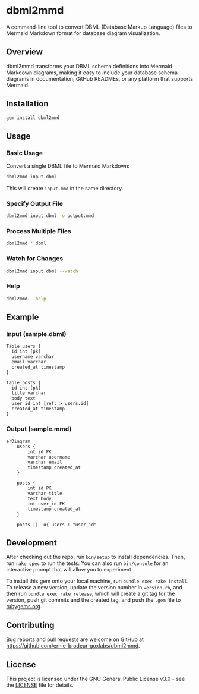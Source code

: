 # dbml2mmd

A command-line tool to convert DBML (Database Markup Language) files to Mermaid Markdown format for database diagram visualization.

## Overview

dbml2mmd transforms your DBML schema definitions into Mermaid Markdown diagrams, making it easy to include your database schema diagrams in documentation, GitHub READMEs, or any platform that supports Mermaid.

## Installation

```bash
gem install dbml2mmd
```

## Usage

### Basic Usage

Convert a single DBML file to Mermaid Markdown:

```bash
dbml2mmd input.dbml
```

This will create `input.mmd` in the same directory.

### Specify Output File

```bash
dbml2mmd input.dbml -o output.mmd
```

### Process Multiple Files

```bash
dbml2mmd *.dbml
```

### Watch for Changes

```bash
dbml2mmd input.dbml --watch
```

### Help

```bash
dbml2mmd --help
```

## Example

### Input (sample.dbml)

```dbml
Table users {
  id int [pk]
  username varchar
  email varchar
  created_at timestamp
}

Table posts {
  id int [pk]
  title varchar
  body text
  user_id int [ref: > users.id]
  created_at timestamp
}
```

### Output (sample.mmd)

```
erDiagram
    users {
        int id PK
        varchar username
        varchar email
        timestamp created_at
    }
    
    posts {
        int id PK
        varchar title
        text body
        int user_id FK
        timestamp created_at
    }
    
    posts ||--o{ users : "user_id"
```

## Development

After checking out the repo, run `bin/setup` to install dependencies. Then, run `rake spec` to run the tests. You can also run `bin/console` for an interactive prompt that will allow you to experiment.

To install this gem onto your local machine, run `bundle exec rake install`. To release a new version, update the version number in `version.rb`, and then run `bundle exec rake release`, which will create a git tag for the version, push git commits and the created tag, and push the `.gem` file to [rubygems.org](https://rubygems.org).

## Contributing

Bug reports and pull requests are welcome on GitHub at <https://github.com/ernie-brodeur-goxlabs/dbml2mmd>.

## License

This project is licensed under the GNU General Public License v3.0 - see the [LICENSE](LICENSE) file for details.
